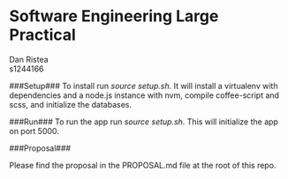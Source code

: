 Software Engineering Large Practical
====
Dan Ristea <br />
s1244166

###Setup###
To install run *source setup.sh*. It will install a virtualenv with dependencies and a node.js instance with nvm, compile coffee-script and scss, and initialize the databases.

###Run###
To run the app run *source setup.sh*. This will initialize the app on port 5000.

###Proposal###

Please find the proposal in the PROPOSAL.md file at the root of this repo.
